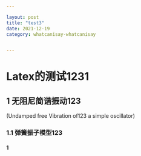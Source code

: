 ```yaml
---

layout: post
title: "test3"
date: 2021-12-19
category: whatcanisay-whatcanisay


---
```


# Latex的测试1231

## 1 无阻尼简谐振动123

(Undamped free Vibration of123 a simple oscillator)

### 1.1 弹簧振子模型123

#### 	1